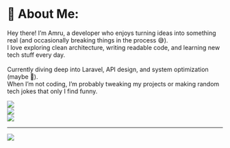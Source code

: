 # 💫 About Me:
Hey there! I’m Amru, a developer who enjoys turning ideas into something real (and occasionally breaking things in the process 😅).<br>I love exploring clean architecture, writing readable code, and learning new tech stuff every day.<br><br>Currently diving deep into Laravel, API design, and system optimization (maybe 😬).<br>When I’m not coding, I’m probably tweaking my projects or making random tech jokes that only I find funny.

![](https://github-readme-stats.vercel.app/api?username=amrudzr&theme=dark&hide_border=false&include_all_commits=false&count_private=false)<br/>
![](https://nirzak-streak-stats.vercel.app/?user=amrudzr&theme=dark&hide_border=false)<br/>
![](https://github-readme-stats.vercel.app/api/top-langs/?username=amrudzr&theme=dark&hide_border=false&include_all_commits=false&count_private=false&layout=compact)

---
[![](https://visitcount.itsvg.in/api?id=amrudzr&icon=0&color=3)](https://visitcount.itsvg.in)

